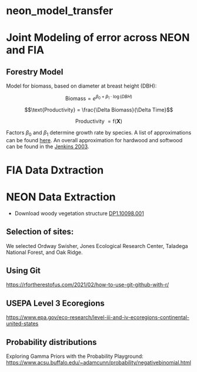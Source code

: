 # neon_model_transfer

# Joint Modeling of error across NEON and FIA

## Forestry Model

Model for biomass, based on diameter at breast height (DBH):

$$\mathrm{Biomass} = e^{\beta_0 + \beta_1 \cdot \log(DBH)}$$

$$\text{Productivity} = \frac{\Delta Biomass}{\Delta Time}$$

$$\text{Productivity }= \text{f}(\mathbf{X})$$

Factors $\beta_0$ and $\beta_1$ determine growth rate by species.  A list of approximations can be found [here](https://github.com/frec-3044/machine-learning-template/blob/main/assignment/data/neon_biomass.csv).  An overall approximation for hardwood and softwood can be found in the [Jenkins 2003](https://github.com/frec-3044/land-carbon-template/blob/main/assignment/Jenkins_etal_2003_FS.pdf).

# FIA Data Dxtraction

# NEON Data Extraction 

* Download woody vegetation structure [DP1.10098.001](https://data.neonscience.org/data-products/DP1.10098.001)


## Selection of sites:
We selected Ordway Swisher, Jones Ecological Research Center, Taladega National Forest, and Oak Ridge.

## Using Git
https://rfortherestofus.com/2021/02/how-to-use-git-github-with-r/


## USEPA Level 3 Ecoregions
https://www.epa.gov/eco-research/level-iii-and-iv-ecoregions-continental-united-states

## Probability distributions
Exploring Gamma Priors with the Probability Playground:
https://www.acsu.buffalo.edu/~adamcunn/probability/negativebinomial.html
